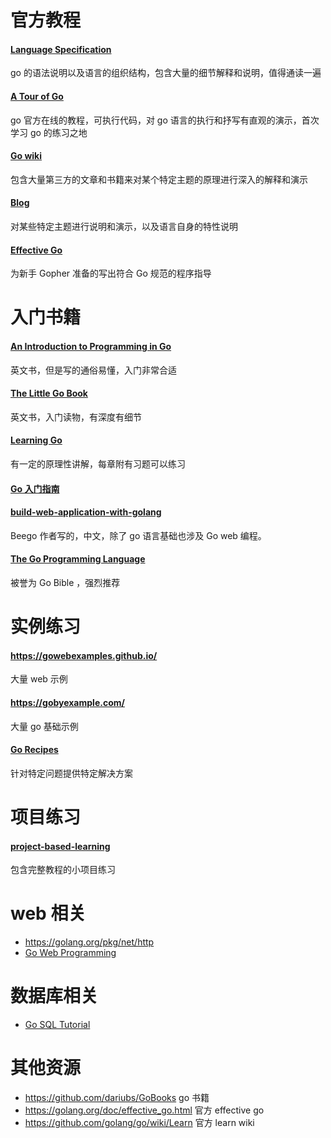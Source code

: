# 官方教程

#### [Language Specification](https://golang.org/ref/spec) 

go 的语法说明以及语言的组织结构，包含大量的细节解释和说明，值得通读一遍

#### [A Tour of Go](https://tour.golang.org/)  

go 官方在线的教程，可执行代码，对 go 语言的执行和抒写有直观的演示，首次学习 go 的练习之地

#### [Go wiki](https://github.com/golang/go/wiki)

包含大量第三方的文章和书籍来对某个特定主题的原理进行深入的解释和演示

#### [Blog](https://golang.org/blog/)

对某些特定主题进行说明和演示，以及语言自身的特性说明

#### [Effective Go](https://golang.org/doc/effective_go.html)

为新手 Gopher 准备的写出符合 Go 规范的程序指导

# 入门书籍

#### [An Introduction to Programming in Go](https://www.golang-book.com/books/intro)

英文书，但是写的通俗易懂，入门非常合适

#### [The Little Go Book](http://openmymind.net/The-Little-Go-Book/)
英文书，入门读物，有深度有细节

#### [Learning Go](https://www.miek.nl/go/)

有一定的原理性讲解，每章附有习题可以练习

#### [Go 入门指南](https://github.com/Unknwon/the-way-to-go_ZH_CN)

#### [build-web-application-with-golang](https://github.com/astaxie/build-web-application-with-golang/blob/master/zh/preface.md)

Beego 作者写的，中文，除了 go 语言基础也涉及 Go web 编程。

#### [The Go Programming Language](http://www.gopl.io/)

被誉为 Go Bible ，强烈推荐


# 实例练习


#### https://gowebexamples.github.io/

大量 web 示例

#### https://gobyexample.com/

大量 go 基础示例

#### [Go Recipes](https://book.douban.com/subject/26918278/)

针对特定问题提供特定解决方案

# 项目练习

#### [project-based-learning](https://github.com/tuvttran/project-based-learning#go)

包含完整教程的小项目练习

# web 相关

- https://golang.org/pkg/net/http
- [Go Web Programming](https://book.douban.com/subject/26340005/)

# 数据库相关

- [Go SQL Tutorial](http://go-database-sql.org/overview.html)

# 其他资源

- https://github.com/dariubs/GoBooks go 书籍
- https://golang.org/doc/effective_go.html 官方 effective go
- https://github.com/golang/go/wiki/Learn 官方 learn wiki

